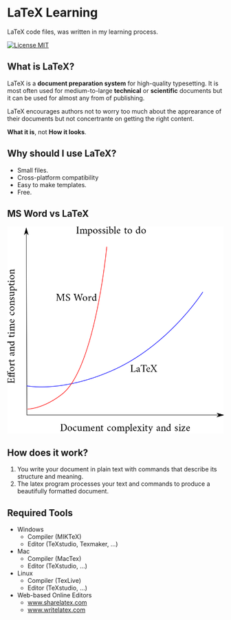 # LaTeX Learning
LaTeX code files, was written in my learning process.

[![License MIT](https://img.shields.io/badge/license-MIT-blue.svg)](LICENSE)

## What is LaTeX?
LaTeX is a **document preparation system** for high-quality typesetting. It is most often used for medium-to-large **technical** or **scientific** documents but it can be used for almost any from of publishing.

LaTeX encourages authors not to worry too much about the apprearance of their documents but not concertrante on getting the right content.

**What it is**, not **How it looks**.

## Why should I use LaTeX?
* Small files.
* Cross-platform compatibility
* Easy to make templates.
* Free.

## MS Word vs LaTeX
![word vs latex](screenshots/latexvsword.png)

## How does it work?
1. You write your document in plain text with commands that describe its structure and meaning.
2. The latex program processes your text and commands to produce a beautifully formatted document.

## Required Tools
* Windows
  * Compiler (MIKTeX)
  * Editor (TeXstudio, Texmaker, ...)
* Mac
  * Compiler (MacTex)
  * Editor (TeXstudio, ...)
* Linux
  * Compiler (TexLive)
  * Editor (TeXstudio, ...)
* Web-based Online Editors
  * www.sharelatex.com
  * www.writelatex.com